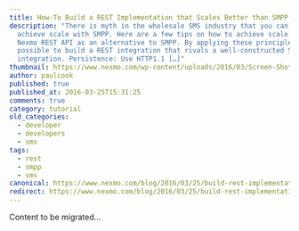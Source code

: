 ```yaml
---
title: How-To Build a REST Implementation that Scales Better than SMPP
description: "There is myth in the wholesale SMS industry that you can only
  achieve scale with SMPP. Here are a few tips on how to achieve scale with
  Nexmo REST API as an alternative to SMPP. By applying these principles, it’s
  possible to build a REST integration that rivals a well-constructed SMPP
  integration. Persistence: Use HTTP1.1 […]"
thumbnail: https://www.nexmo.com/wp-content/uploads/2016/03/Screen-Shot-2016-03-24-at-2.15.17-PM.png
author: paulcook
published: true
published_at: 2016-03-25T15:31:25
comments: true
category: tutorial
old_categories:
  - developer
  - developers
  - sms
tags:
  - rest
  - smpp
  - sms
canonical: https://www.nexmo.com/blog/2016/03/25/build-rest-implementation-scales-better-smpp
redirect: https://www.nexmo.com/blog/2016/03/25/build-rest-implementation-scales-better-smpp
---
```

Content to be migrated...